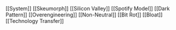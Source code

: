 
[[System]]
[[Skeumorph]]
[[Silicon Valley]]
[[Spotify Model]]
[[Dark Pattern]]
[[Overengineering]]
[[Non-Neutral]]
[[Bit Rot]]
[[Bloat]]
[[Technology Transfer]]